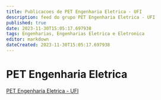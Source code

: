 ```yaml
---
title: Publicacoes de PET Engenharia Eletrica - UFI 
description: feed do grupo PET Engenharia Eletrica - UFI
published: true
date: 2023-11-30T15:05:17.697938
tags: Engenharias, Engenharias Eletrica e Eletronica
editor: markdown
dateCreated: 2023-11-30T15:05:17.697938
---
```


# PET Engenharia Eletrica
[PET Engenharia Eletrica - UFI](/grupo/18PETEngenhariaEletricaUFI)